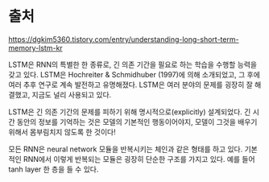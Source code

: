 # 출처

https://dgkim5360.tistory.com/entry/understanding-long-short-term-memory-lstm-kr

LSTM은 RNN의 특별한 한 종류로, 긴 의존 기간을 필요로 하는 학습을 수행할 능력을 갖고 있다. LSTM은 Hochreiter & Schmidhuber (1997)에 의해 소개되었고, 그 후에 여러 추후 연구로 계속 발전하고 유명해졌다. LSTM은 여러 분야의 문제를 굉장히 잘 해결했고, 지금도 널리 사용되고 있다.

LSTM은 긴 의존 기간의 문제를 피하기 위해 명시적으로(explicitly) 설계되었다. 긴 시간 동안의 정보를 기억하는 것은 모델의 기본적인 행동이어야지, 모델이 그것을 배우기 위해서 몸부림치지 않도록 한 것이다!

모든 RNN은 neural network 모듈을 반복시키는 체인과 같은 형태를 하고 있다. 기본적인 RNN에서 이렇게 반복되는 모듈은 굉장히 단순한 구조를 가지고 있다. 예를 들어 tanh layer 한 층을 들 수 있다.


